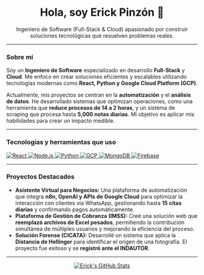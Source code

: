 <h1 align="center">Hola, soy Erick Pinzón 👋</h1>
<p align="center">Ingeniero de Software (Full-Stack & Cloud) apasionado por construir soluciones tecnológicas que resuelven problemas reales.</p>

---

### **Sobre mí**

Soy un **Ingeniero de Software** especializado en desarrollo **Full-Stack** y **Cloud**. Me enfoco en crear soluciones eficientes y escalables utilizando tecnologías modernas como **React, Python y Google Cloud Platform (GCP)**.

Actualmente, mis proyectos se centran en la **automatización** y el **análisis de datos**. He desarrollado sistemas que optimizan operaciones, como una herramienta que **reduce procesos de 14 a 2 horas**, y un sistema de scraping que procesa hasta **5,000 notas diarias**. Mi objetivo es aplicar mis habilidades para crear un impacto medible.

---

### **Tecnologías y herramientas que uso**

<p align="left">
  <a href="https://reactjs.org/" target="_blank">
    <img src="https://img.shields.io/badge/React-20232A?style=for-the-badge&logo=react&logoColor=61DAFB" alt="React" />
  </a>
  <a href="https://nodejs.org/" target="_blank">
    <img src="https://img.shields.io/badge/Node.js-43853D?style=for-the-badge&logo=node.js&logoColor=white" alt="Node.js" />
  </a>
  <a href="https://www.python.org/" target="_blank">
    <img src="https://img.shields.io/badge/Python-3776AB?style=for-the-badge&logo=python&logoColor=white" alt="Python" />
  </a>
  <a href="https://cloud.google.com/" target="_blank">
    <img src="https://img.shields.io/badge/Google_Cloud-4285F4?style=for-the-badge&logo=google-cloud&logoColor=white" alt="GCP" />
  </a>
  <a href="https://www.mongodb.com/" target="_blank">
    <img src="https://img.shields.io/badge/MongoDB-47A248?style=for-the-badge&logo=mongodb&logoColor=white" alt="MongoDB" />
  </a>
  <a href="https://firebase.google.com/" target="_blank">
    <img src="https://img.shields.io/badge/Firebase-FFCA28?style=for-the-badge&logo=firebase&logoColor=black" alt="Firebase" />
  </a>
</p>

---

### **Proyectos Destacados**

* **Asistente Virtual para Negocios:** Una plataforma de automatización que integra **n8n, OpenAI y APIs de Google Cloud** para optimizar la interacción con clientes vía WhatsApp, gestionando hasta **15 citas diarias** y confirmando pagos automáticamente.
* **Plataforma de Gestión de Cobranza (IMSS):** Creé una solución web que **reemplazó archivos de Excel pesados**, permitiendo la contribución simultánea de múltiples usuarios y mejorando la eficiencia del proceso.
* **Solución Forense (CICATA):** Desarrollé un sistema que aplica la **Distancia de Hellinger** para identificar el origen de una fotografía. El proyecto fue exitoso y se **registró ante el INDAUTOR**.

---

<p align="center">
  <a href="https://github.com/tu-usuario/github-readme-stats">
    <img src="https://github-readme-stats.vercel.app/api?username=erickpinzon18&show_icons=true&theme=onedark" alt="Erick's GitHub Stats">
  </a>
</p>
